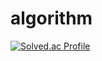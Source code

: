 # algorithm
[![Solved.ac Profile](http://mazassumnida.wtf/api/v2/generate_badge?boj=ymyu123)](https://solved.ac/ymyu123/)